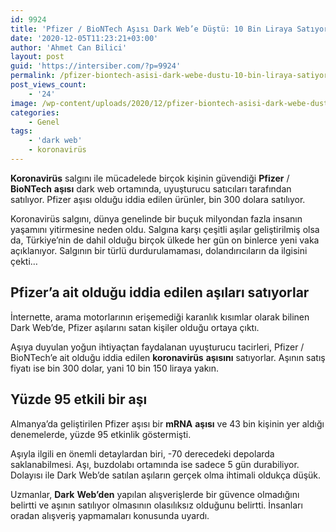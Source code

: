 ```yaml
---
id: 9924
title: 'Pfizer / BioNTech Aşısı Dark Web’e Düştü: 10 Bin Liraya Satıyorlar'
date: '2020-12-05T11:23:21+03:00'
author: 'Ahmet Can Bilici'
layout: post
guid: 'https://intersiber.com/?p=9924'
permalink: /pfizer-biontech-asisi-dark-webe-dustu-10-bin-liraya-satiyorlar/
post_views_count:
    - '24'
image: /wp-content/uploads/2020/12/pfizer-biontech-asisi-dark-webe-dustu-10-bin-liraya-satiyorlar.jpg
categories:
    - Genel
tags:
    - 'dark web'
    - koronavirüs
---
```


**Koronavirüs** salgını ile mücadelede birçok kişinin güvendiği **Pfizer** / **BioNTech** **aşısı** dark web ortamında, uyuşturucu satıcıları tarafından satılıyor. Pfizer aşısı olduğu iddia edilen ürünler, bin 300 dolara satılıyor.

Koronavirüs salgını, dünya genelinde bir buçuk milyondan fazla insanın yaşamını yitirmesine neden oldu. Salgına karşı çeşitli aşılar geliştirilmiş olsa da, Türkiye’nin de dahil olduğu birçok ülkede her gün on binlerce yeni vaka açıklanıyor. Salgının bir türlü durdurulamaması, dolandırıcıların da ilgisini çekti…

## Pfizer’a ait olduğu iddia edilen aşıları satıyorlar

İnternette, arama motorlarının erişemediği karanlık kısımlar olarak bilinen Dark Web’de, Pfizer aşılarını satan kişiler olduğu ortaya çıktı.

Aşıya duyulan yoğun ihtiyaçtan faydalanan uyuşturucu tacirleri, Pfizer / BioNTech’e ait olduğu iddia edilen **koronavirüs** **aşısını** satıyorlar. Aşının satış fiyatı ise bin 300 dolar, yani 10 bin 150 liraya yakın.

## Yüzde 95 etkili bir aşı

Almanya’da geliştirilen Pfizer aşısı bir **mRNA** **aşısı** ve 43 bin kişinin yer aldığı denemelerde, yüzde 95 etkinlik göstermişti.

Aşıyla ilgili en önemli detaylardan biri, -70 derecedeki depolarda saklanabilmesi. Aşı, buzdolabı ortamında ise sadece 5 gün durabiliyor. Dolayısı ile Dark Web’de satılan aşıların gerçek olma ihtimali oldukça düşük.

Uzmanlar, **Dark** **Web’den** yapılan alışverişlerde bir güvence olmadığını belirtti ve aşının satılıyor olmasının olasılıksız olduğunu belirtti. İnsanları oradan alışveriş yapmamaları konusunda uyardı.